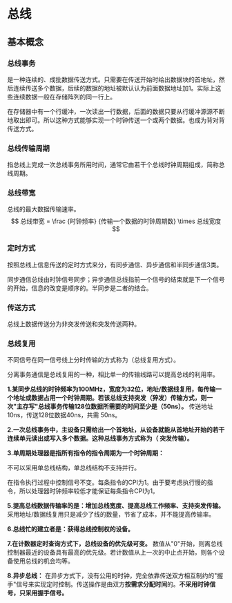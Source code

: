 # 总线

## 基本概念



### 总线事务

是一种连续的、成批数据传送方式。只需要在传送开始时给出数据块的首地址，然后连续传送多个数据，后续的数据的地址被默认认为前面数据地址加1。实际上这些连续数据一般在存储阵列的同一行上。

在存储器中有一个行缓冲，一次读出一行数据，后面的数据只要从行缓冲源源不断地取出即可。所以这种方式能够实现一个时钟传送一个或两个数据。也成为背对背传送方式。



### 总线传输周期

指总线上完成一次总线事务所用时间，通常它由若干个总线时钟周期组成，简称总线周期。



### 总线带宽

总线的最大数据传输速率。
$$
总线带宽 = \frac {时钟频率} {传输一个数据的时钟周期数} \times 总线宽度
$$

### 定时方式

按照总线上信息传送的定时方式来分，有同步通信、异步通信和半同步通信3类。

同步通信总线由时钟信号同步；异步通信总线指前一个信号的结束就是下一个信号的开始，信息的改变是顺序的。半同步是二者的结合。

### 传送方式

总线上数据传送分为非突发传送和突发传送两种。

### 总线复用

不同信号在同一信号线上分时传输的方式称为（总线复用方式）。

分离事务通信是总线复用的一种，相比单一的传输线路可以提高总线的利用率。





**1.某同步总线的时钟频率为100MHz，宽度为32位，地址/数据线复用，每传输一个地址或数据占用一个时钟周期。若该总线支持突发（猝发）传输方式，则一次"主存写"总线事务传输128位数据所需要的时间至少是（50ns）。**
传送地址10ns，传送128位数据40ns，共需 50ns。

**2.一次总线事务中，主设备只需给出一个首地址，从设备就能从首地址开始的若干连续单元读出或写入多个数据。这种总线事务方式称为（ 突发传输）。**

**3.单周期处理器是指所有指令的指令周期为一个时钟周期：**

不可以采用单总线结构，单总线结构不支持并行。

在指令执行过程中控制信号不变。每条指令的CPI为1。由于要考虑执行慢的指令，所以处理器时钟频率较低才能保证每条指令CPI为1。


**5.提高总线数据传输率的是：增加总线宽度、提高总线工作频率、支持突发传输。**
采用地址/数据线复用只是减少了线的数量，节省了成本，并不能提高传输率。

**6.总线忙的建立者是：获得总线控制权的设备。**

**7.在计数器定时查询方式下，总线设备的优先级可变。**
数值从"0"开始，则离总线控制器最近的设备具有最高的优先级。若计数值从上一次的中止点开始，则各个设备使用总线的机会均等。

**8.异步总线：**
在异步方式下，没有公用的时钟，完全依靠传送双方相互制约的"握手"信号来实现定时控制。传送操作是由双方**按需求分配时间**的。**不采用时钟信号，只采用握手信号。**

